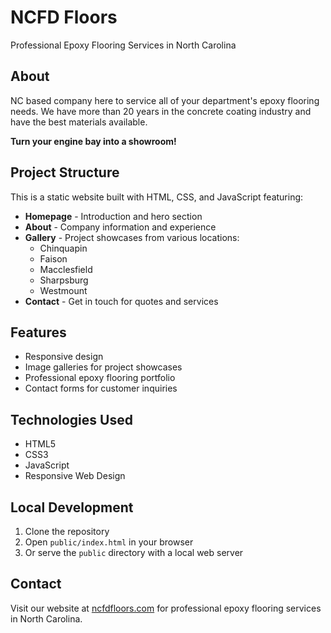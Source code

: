 # NCFD Floors

Professional Epoxy Flooring Services in North Carolina

## About

NC based company here to service all of your department's epoxy flooring needs. We have more than 20 years in the concrete coating industry and have the best materials available.

**Turn your engine bay into a showroom!**

## Project Structure

This is a static website built with HTML, CSS, and JavaScript featuring:

- **Homepage** - Introduction and hero section
- **About** - Company information and experience
- **Gallery** - Project showcases from various locations:
  - Chinquapin
  - Faison  
  - Macclesfield
  - Sharpsburg
  - Westmount
- **Contact** - Get in touch for quotes and services

## Features

- Responsive design
- Image galleries for project showcases
- Professional epoxy flooring portfolio
- Contact forms for customer inquiries

## Technologies Used

- HTML5
- CSS3
- JavaScript
- Responsive Web Design

## Local Development

1. Clone the repository
2. Open `public/index.html` in your browser
3. Or serve the `public` directory with a local web server

## Contact

Visit our website at [ncfdfloors.com](https://ncfdfloors.com) for professional epoxy flooring services in North Carolina.
